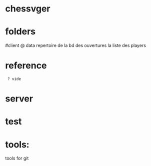 # chessvger
# folders
#client
@ data
   repertoire de la bd
    des ouvertures
       la liste des players

# reference
     ? vide
# server
# test
# tools: 
   tools for git
